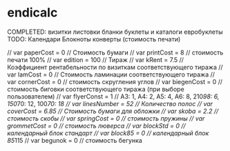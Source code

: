 # endicalc


COMPLETED:
  визитки
  листовки
  бланки
  буклеты и каталоги
  евробуклеты
TODO:
  Календари
  Блокноты
  конверты (стоимость печати)



// var paperCost = 0 // Стоимость бумаги
// var printCost = 8 // стоимость печати 100%
// var edition = 100 // Тираж
// var kRent = 7.5 // Коэффициент рентабельности по визиткам соответствующего тиража
// var lamCost = 0 // Стоимость ламинации соответствующего тиража
// var cornerCost = 0 // стоимость скругления углов
// var biegenCost = 0 // стоимость биговки соответствующего тиража (при выборе пользователем)
// var flyerConst = 1 // А3: 1, А4: 2, А5: 4, А6: 8, 210*98: 6, 150*70: 12, 100*70: 18
// var linesNumber = 52 // Количество полос
// var coverCost = 6.85 // Стоимость бумаги для обложки
// var skoba = 2.2 // стоимость скобы
// var springCost = 0 // стоимость пружины
// var grommetCost = 0 // стоимость люверса
// var blockStd = 0 // календарный блок стандарт
// var block85 = 0 // календарный блок 85*115
// var begunok = 0 // стоимость бегунка